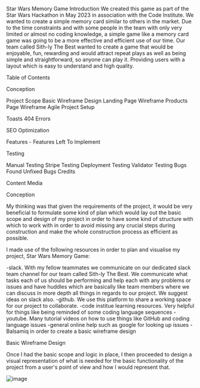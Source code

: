 Star Wars Memory Game
Introduction
We created this game as part of the Star Wars Hackathon in May 2023 in association with the Code Institute. We wanted to create a simple memory card similar to others in the market. Due to the time constraints and with some people in the team with only very limited or almost no coding knowledge, a simple game like a memory card game was going to be a more effective and efficient use of our time. Our team called Sith-ly The Best wanted to create a game that would be enjoyable, fun, rewarding and would attract repeat plays as well as being simple and straightforward, so anyone can play it. 
Providing users with a layout which is easy to understand and high quality.

Table of Contents

Conception

Project Scope
Basic Wireframe Design
Landing Page Wireframe
Products Page Wireframe
Agile
Project Setup




Toasts
404 Errors


SEO Optimization

Features - Features Left To Implement

Testing

Manual Testing
Stripe Testing
Deployment Testing
Validator Testing
Bugs Found
Unfixed Bugs
Credits

Content
Media




Conception

My thinking was that given the requirements of the project, it would be very beneficial to formulate some kind of plan which would lay out the basic scope and design of my project in order to have some kind of structure with which to work with in order to avoid missing any crucial steps during construction and make the whole construction process as efficient as possible.

I made use of the following resources in order to plan and visualise my project, Star Wars Memory Game:

-slack. With my fellow teammates we communicate on our dedicated slack team channel for our team called Sith-ly The Best. We communicate what tasks each of us should be performing and help each with any problems or issues and have huddles which are basically like team members where we can discuss in more depth all things in regards to our project. We suggest ideas on slack also.
-github. We use this platform to share a working space for our project to collaborate.
-code institue learning resources. Very helpful for things like being reminded of some coding language sequences
-youtube. Many tutorial videos on how to use things like GitHub and coding language issues
-general online help such as google for looking up issues
-Balsamiq in order to create a basic wireframe design 


Basic Wireframe Design

Once I had the basic scope and logic in place, I then proceeded to design a visual representation of what is needed for the basic functionality of the project from a user's point of view and how I would represent that.

![image](https://github.com/IrishDermot/sith_ly_the_best/assets/132934139/506d21a1-6f44-442a-9f94-b4346a524de0)




